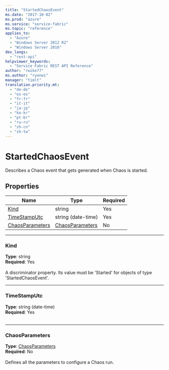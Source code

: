 ```yaml
---
title: "StartedChaosEvent"
ms.date: "2017-10-02"
ms.prod: "azure"
ms.service: "service-fabric"
ms.topic: "reference"
applies_to: 
  - "Azure"
  - "Windows Server 2012 R2"
  - "Windows Server 2016"
dev_langs: 
  - "rest-api"
helpviewer_keywords: 
  - "Service Fabric REST API Reference"
author: "rwike77"
ms.author: "ryanwi"
manager: "timlt"
translation.priority.mt: 
  - "de-de"
  - "es-es"
  - "fr-fr"
  - "it-it"
  - "ja-jp"
  - "ko-kr"
  - "pt-br"
  - "ru-ru"
  - "zh-cn"
  - "zh-tw"
---
```

# StartedChaosEvent

Describes a Chaos event that gets generated when Chaos is started.

## Properties
| Name | Type | Required |
| --- | --- | --- |
| [Kind](#kind) | string | Yes |
| [TimeStampUtc](#timestamputc) | string (date-time) | Yes |
| [ChaosParameters](#chaosparameters) | [ChaosParameters](sfclient-v60-model-chaosparameters.md) | No |

____
### Kind
__Type__: string <br/>
__Required__: Yes <br/>
<br/>
A discriminator property. Its value must be 'Started' for objects of type 'StartedChaosEvent'.

____
### TimeStampUtc
__Type__: string (date-time) <br/>
__Required__: Yes<br/>
<br/>


____
### ChaosParameters
__Type__: [ChaosParameters](sfclient-v60-model-chaosparameters.md) <br/>
__Required__: No<br/>
<br/>
Defines all the parameters to configure a Chaos run.

